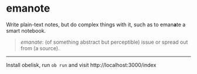 # emanote

Write plain-text notes, but do complex things with it, such as to eman**a**te a smart notebook.

> *emanate*: (of something abstract but perceptible) issue or spread out from (a source).

---

Install obelisk, run `ob run` and visit http://localhost:3000/index